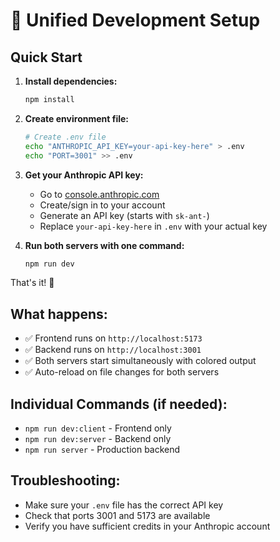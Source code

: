 # 🚀 Unified Development Setup

## Quick Start

1. **Install dependencies:**

   ```bash
   npm install
   ```

2. **Create environment file:**

   ```bash
   # Create .env file
   echo "ANTHROPIC_API_KEY=your-api-key-here" > .env
   echo "PORT=3001" >> .env
   ```

3. **Get your Anthropic API key:**

   - Go to [console.anthropic.com](https://console.anthropic.com/)
   - Create/sign in to your account
   - Generate an API key (starts with `sk-ant-`)
   - Replace `your-api-key-here` in `.env` with your actual key

4. **Run both servers with one command:**
   ```bash
   npm run dev
   ```

That's it! 🎉

## What happens:

- ✅ Frontend runs on `http://localhost:5173`
- ✅ Backend runs on `http://localhost:3001`
- ✅ Both servers start simultaneously with colored output
- ✅ Auto-reload on file changes for both servers

## Individual Commands (if needed):

- `npm run dev:client` - Frontend only
- `npm run dev:server` - Backend only
- `npm run server` - Production backend

## Troubleshooting:

- Make sure your `.env` file has the correct API key
- Check that ports 3001 and 5173 are available
- Verify you have sufficient credits in your Anthropic account
